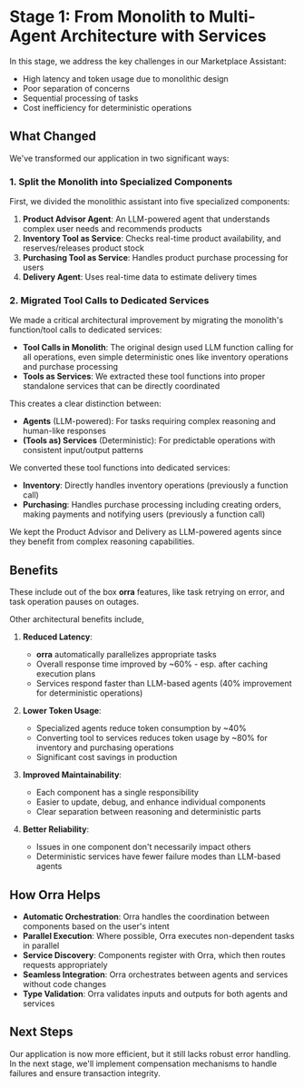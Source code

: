 # Stage 1: From Monolith to Multi-Agent Architecture with Services

In this stage, we address the key challenges in our Marketplace Assistant:
- High latency and token usage due to monolithic design
- Poor separation of concerns
- Sequential processing of tasks
- Cost inefficiency for deterministic operations

## What Changed

We've transformed our application in two significant ways:

### 1. Split the Monolith into Specialized Components

First, we divided the monolithic assistant into five specialized components:

1. **Product Advisor Agent**: An LLM-powered agent that understands complex user needs and recommends products
2. **Inventory Tool as Service**: Checks real-time product availability, and reserves/releases product stock
3. **Purchasing Tool as Service**: Handles product purchase processing for users
4. **Delivery Agent**: Uses real-time data to estimate delivery times

### 2. Migrated Tool Calls to Dedicated Services

We made a critical architectural improvement by migrating the monolith's function/tool calls to dedicated services:

- **Tool Calls in Monolith**: The original design used LLM function calling for all operations, even simple deterministic ones like inventory operations and purchase processing
- **Tools as Services**: We extracted these tool functions into proper standalone services that can be directly coordinated

This creates a clear distinction between:

- **Agents** (LLM-powered): For tasks requiring complex reasoning and human-like responses
- **(Tools as) Services** (Deterministic): For predictable operations with consistent input/output patterns

We converted these tool functions into dedicated services:
- **Inventory**: Directly handles inventory operations (previously a function call)
- **Purchasing**: Handles purchase processing including creating orders, making payments and notifying users (previously a function call)

We kept the Product Advisor and Delivery as LLM-powered agents since they benefit from complex reasoning capabilities.

## Benefits

These include out of the box **orra** features, like task retrying on error, and task operation pauses on outages.

Other architectural benefits include,

1. **Reduced Latency**:
    - **orra** automatically parallelizes appropriate tasks
    - Overall response time improved by ~60% - esp. after caching execution plans
    - Services respond faster than LLM-based agents (40% improvement for deterministic operations)

2. **Lower Token Usage**:
    - Specialized agents reduce token consumption by ~40%
    - Converting tool to services reduces token usage by ~80% for inventory and purchasing operations
    - Significant cost savings in production

3. **Improved Maintainability**:
    - Each component has a single responsibility
    - Easier to update, debug, and enhance individual components
    - Clear separation between reasoning and deterministic parts

4. **Better Reliability**:
    - Issues in one component don't necessarily impact others
    - Deterministic services have fewer failure modes than LLM-based agents

## How Orra Helps

- **Automatic Orchestration**: Orra handles the coordination between components based on the user's intent
- **Parallel Execution**: Where possible, Orra executes non-dependent tasks in parallel
- **Service Discovery**: Components register with Orra, which then routes requests appropriately
- **Seamless Integration**: Orra orchestrates between agents and services without code changes
- **Type Validation**: Orra validates inputs and outputs for both agents and services

## Next Steps

Our application is now more efficient, but it still lacks robust error handling. In the next stage, we'll implement compensation mechanisms to handle failures and ensure transaction integrity.
